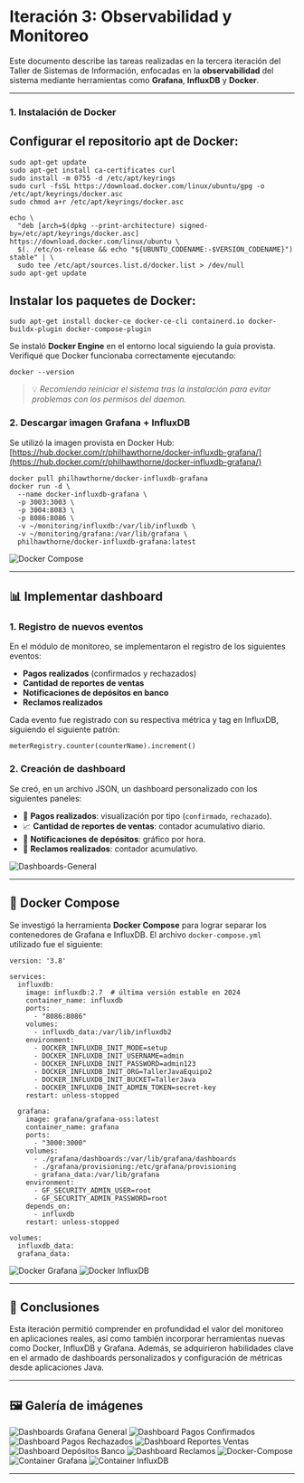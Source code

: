 
# Iteración 3: Observabilidad y Monitoreo

Este documento describe las tareas realizadas en la tercera iteración del Taller de Sistemas de Información, enfocadas en la **observabilidad** del sistema mediante herramientas como **Grafana**, **InfluxDB** y **Docker**.

---

### 1. Instalación de Docker

## Configurar el repositorio apt de Docker:

```
sudo apt-get update
sudo apt-get install ca-certificates curl
sudo install -m 0755 -d /etc/apt/keyrings
sudo curl -fsSL https://download.docker.com/linux/ubuntu/gpg -o /etc/apt/keyrings/docker.asc
sudo chmod a+r /etc/apt/keyrings/docker.asc

echo \
  "deb [arch=$(dpkg --print-architecture) signed-by=/etc/apt/keyrings/docker.asc] https://download.docker.com/linux/ubuntu \
  $(. /etc/os-release && echo "${UBUNTU_CODENAME:-$VERSION_CODENAME}") stable" | \
  sudo tee /etc/apt/sources.list.d/docker.list > /dev/null
sudo apt-get update
```
## Instalar los paquetes de Docker:

```
sudo apt-get install docker-ce docker-ce-cli containerd.io docker-buildx-plugin docker-compose-plugin
```

Se instaló **Docker Engine** en el entorno local siguiendo la guía provista. Verifiqué que Docker funcionaba correctamente ejecutando:

```
docker --version
```

> 💡 *Recomiendo reiniciar el sistema tras la instalación para evitar problemas con los permisos del daemon.*

### 2. Descargar imagen Grafana + InfluxDB

Se utilizó la imagen provista en Docker Hub:    
[https://hub.docker.com/r/philhawthorne/docker-influxdb-grafana/](https://hub.docker.com/r/philhawthorne/docker-influxdb-grafana/)

```
docker pull philhawthorne/docker-influxdb-grafana
docker run -d \
  --name docker-influxdb-grafana \
  -p 3003:3003 \
  -p 3004:8083 \
  -p 8086:8086 \
  -v ~/monitoring/influxdb:/var/lib/influxdb \
  -v ~/monitoring/grafana:/var/lib/grafana \
  philhawthorne/docker-influxdb-grafana:latest
```

![Docker Compose](https://github.com/user-attachments/assets/eeb94107-7b41-4cc1-a6b8-2abe6e58e16d)

---

## 📊 Implementar dashboard

### 1. Registro de nuevos eventos

En el módulo de monitoreo, se implementaron el registro de los siguientes eventos:

- **Pagos realizados** (confirmados y rechazados)
- **Cantidad de reportes de ventas**
- **Notificaciones de depósitos en banco**
- **Reclamos realizados**

Cada evento fue registrado con su respectiva métrica y tag en InfluxDB, siguiendo el siguiente patrón:
```
meterRegistry.counter(counterName).increment()
```

### 2. Creación de dashboard

Se creó, en un archivo JSON, un dashboard personalizado con los siguientes paneles:

- 🔄 **Pagos realizados**: visualización por tipo (`confirmado`, `rechazado`).
- 📈 **Cantidad de reportes de ventas**: contador acumulativo diario.
- 🏦 **Notificaciones de depósitos**: gráfico por hora.
- 📢 **Reclamos realizados**: contador acumulativo.

![Dashboards-General](https://github.com/user-attachments/assets/e8659108-41a2-4f27-afe3-cdbdeb2dd7da)

---

## 🐳 Docker Compose

Se investigó la herramienta **Docker Compose** para lograr separar los contenedores de Grafana e InfluxDB. El archivo `docker-compose.yml` utilizado fue el siguiente:

```
version: '3.8'

services:
  influxdb:
    image: influxdb:2.7  # última versión estable en 2024
    container_name: influxdb
    ports:
      - "8086:8086"
    volumes:
      - influxdb_data:/var/lib/influxdb2
    environment:
      - DOCKER_INFLUXDB_INIT_MODE=setup
      - DOCKER_INFLUXDB_INIT_USERNAME=admin
      - DOCKER_INFLUXDB_INIT_PASSWORD=admin123
      - DOCKER_INFLUXDB_INIT_ORG=TallerJavaEquipo2
      - DOCKER_INFLUXDB_INIT_BUCKET=TallerJava
      - DOCKER_INFLUXDB_INIT_ADMIN_TOKEN=secret-key
    restart: unless-stopped

  grafana:
    image: grafana/grafana-oss:latest
    container_name: grafana
    ports:
      - "3000:3000"
    volumes:
      - ./grafana/dashboards:/var/lib/grafana/dashboards
      - ./grafana/provisioning:/etc/grafana/provisioning
      - grafana_data:/var/lib/grafana
    environment:
      - GF_SECURITY_ADMIN_USER=root
      - GF_SECURITY_ADMIN_PASSWORD=root
    depends_on:
      - influxdb
    restart: unless-stopped

volumes:
  influxdb_data:
  grafana_data:
```

![Docker Grafana](https://github.com/user-attachments/assets/019dab97-54be-4d85-bec4-89f880466b6f)
![Docker InfluxDB](https://github.com/user-attachments/assets/531f6a88-f396-4db5-9666-d1b4d91108c9)

---

## 📌 Conclusiones

Esta iteración permitió comprender en profundidad el valor del monitoreo en aplicaciones reales, así como también incorporar herramientas nuevas como Docker, InfluxDB y Grafana. Además, se adquirieron habilidades clave en el armado de dashboards personalizados y configuración de métricas desde aplicaciones Java.

---

## 🖼️ Galería de imágenes

![Dashboards Grafana General](https://github.com/user-attachments/assets/6292077b-fef6-402c-8715-618bcc8a90b0)
![Dashboard Pagos Confirmados](https://github.com/user-attachments/assets/184a8f40-4ab9-4ea1-9ce6-3b3e08b511e0)
![Dashboard Pagos Rechazados](https://github.com/user-attachments/assets/a5486e50-320f-45da-b48e-a52cb5629e89)
![Dashboard Reportes Ventas](https://github.com/user-attachments/assets/38b51b98-de50-44bb-94d2-6fe6c07007a3)
![Dashboard Depósitos Banco](https://github.com/user-attachments/assets/2d236a38-ddfa-4f9a-a195-50e9c86d52dd)
![Dashboard Reclamos](https://github.com/user-attachments/assets/3fe11d08-4c5d-4f6c-a8c1-f2bd0fbcd3eb)
![Docker-Compose](https://github.com/user-attachments/assets/2575e946-5507-49c5-ae8f-a4295868098e)
![Container Grafana](https://github.com/user-attachments/assets/d1e85928-293c-41cf-ab33-2f74e56c1c12)
![Container InfluxDB](https://github.com/user-attachments/assets/144a3d41-0f21-4a01-adc2-b509b8a8fd17)

---
